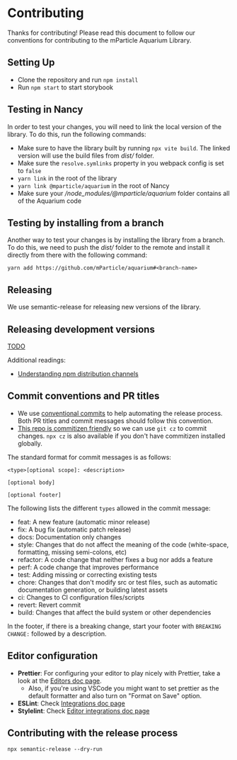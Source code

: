 # Contributing

Thanks for contributing! Please read this document to follow our conventions for contributing to the mParticle Aquarium Library.

## Setting Up

- Clone the repository and run `npm install`
- Run `npm start` to start storybook

## Testing in Nancy

In order to test your changes, you will need to link the local version of the library. To do this, run the following commands:

- Make sure to have the library built by running `npx vite build`. The linked version will use the build files from _dist/_ folder.
- Make sure the `resolve.symlinks` property in you webpack config is set to `false`
- `yarn link` in the root of the library
- `yarn link @mparticle/aquarium` in the root of Nancy
- Make sure your _/node_modules/@mparticle/aquarium_ folder contains all of the Aquarium code

## Testing by installing from a branch

Another way to test your changes is by installing the library from a branch. To do this, we need to push the _dist/_ folder to the remote
and install it directly from there with the following command:

```
yarn add https://github.com/mParticle/aquarium#<branch-name>
```

## Releasing

We use semantic-release for releasing new versions of the library.

## Releasing development versions

[TODO](https://mparticle-eng.atlassian.net/browse/UNI-264)

Additional readings:

- [Understanding npm distribution channels](https://docs.npmjs.com/cli/v8/commands/npm-dist-tag#purpose)

## Commit conventions and PR titles

- We use [conventional commits](https://www.conventionalcommits.org/en/v1.0.0/) to help automating the release process. Both PR titles and commit messages should follow this convention.
- [This repo is commitizen friendly](https://github.com/commitizen/cz-cli?tab=readme-ov-file#using-the-command-line-tool) so we can use `git cz` to commit changes.
  `npx cz` is also available if you don't have commitizen installed globally.

The standard format for commit messages is as follows:

```
<type>[optional scope]: <description>

[optional body]

[optional footer]
```

The following lists the different `types` allowed in the commit message:

- feat: A new feature (automatic minor release)
- fix: A bug fix (automatic patch release)
- docs: Documentation only changes
- style: Changes that do not affect the meaning of the code (white-space, formatting, missing semi-colons, etc)
- refactor: A code change that neither fixes a bug nor adds a feature
- perf: A code change that improves performance
- test: Adding missing or correcting existing tests
- chore: Changes that don't modify src or test files, such as automatic documentation generation, or building latest assets
- ci: Changes to CI configuration files/scripts
- revert: Revert commit
- build: Changes that affect the build system or other dependencies

In the footer, if there is a breaking change, start your footer with `BREAKING CHANGE:` followed by a description.

## Editor configuration

- **Prettier**: For configuring your editor to play nicely with Prettier, take a look at the [Editors doc page](https://prettier.io/docs/en/editors).
  - Also, if you're using VSCode you might want to set prettier as the default formatter and also turn on "Format on Save" option.
- **ESLint**: Check [Integrations doc page](https://eslint.org/docs/latest/use/integrations)
- **Stylelint**: Check [Editor integrations doc page](https://stylelint.io/awesome-stylelint/#editor-integrations)

## Contributing with the release process

```
npx semantic-release --dry-run
```
